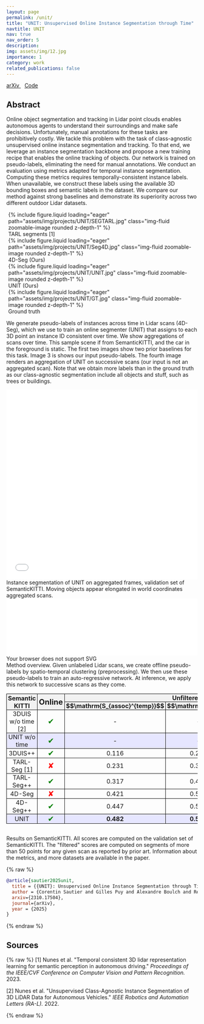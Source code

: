```yaml
---
layout: page
permalink: /unit/
title: "UNIT: Unsupervised Online Instance Segmentation through Time"
navtitle: UNIT
nav: true
nav_order: 5
description: 
img: assets/img/12.jpg
importance: 1
category: work
related_publications: false
---
```


<style>
        .container {
            max-width: 1000px;
        }
</style>
<div class="links">
    <div class="publication-links">
        <span class="link-block"> 
            <a href="https://arxiv.org/abs/2409.07887" class="external-link button is-normal is-rounded is-dark" style="margin-top:5px;margin-right:10px"> 
                <span class="icon"> <i class="ai ai-arxiv"></i> </span> 
                <span>arXiv</span> 
            </a> 
        </span>
        <!-- <span class="link-block"> 
            <a href="TODO" class="external-link button is-normal is-rounded is-dark" style="margin-top:5px;margin-right:10px"> 
                <span class="icon"> 
                    <i class="fab fa-youtube"></i>
                </span> 
                <span>Video</span> 
            </a> 
        </span>  -->
        <span class="link-block"> 
            <a href="https://github.com/valeoai/UNIT" class="external-link button is-normal is-rounded is-dark" style="margin-top:5px"> 
                <span class="icon"> 
                    <i class="fab fa-github"></i>
                </span> 
                <span>Code</span> 
            </a>
        </span>
    </div>
</div>

## Abstract

Online object segmentation and tracking in Lidar point clouds enables autonomous agents to understand their surroundings and make safe decisions. Unfortunately, manual annotations for these tasks are prohibitively costly. We tackle this problem with the task of class-agnostic unsupervised online instance segmentation and tracking.
To that end, we leverage an instance segmentation backbone and propose a new training recipe that enables the online tracking of objects. Our network is trained on pseudo-labels, eliminating the need for manual annotations. We conduct an evaluation using metrics adapted for temporal instance segmentation. Computing these metrics requires temporally-consistent instance labels. When unavailable, we construct these labels using the available 3D bounding boxes and semantic labels in the dataset. We compare our method against strong baselines and demonstrate its superiority across two different outdoor Lidar datasets.

<div class="row">
    <div class="col-sm mt-3 mt-md-0" style="padding-right: 5px;padding-left: 5px;">
        {% include figure.liquid loading="eager" path="assets/img/projects/UNIT/SEGTARL.jpg" class="img-fluid zoomable-image rounded z-depth-1" %}
        <div class="caption">
            TARL segments [1]
        </div>
    </div>
    <div class="col-sm mt-3 mt-md-0" style="padding-right: 5px;padding-left: 5px;">
        {% include figure.liquid loading="eager" path="assets/img/projects/UNIT/Seg4D.jpg" class="img-fluid zoomable-image rounded z-depth-1" %}
        <div class="caption">
            4D-Seg (Ours)
        </div>
    </div>    <div class="col-sm mt-3 mt-md-0" style="padding-right: 5px;padding-left: 5px;">
        {% include figure.liquid loading="eager" path="assets/img/projects/UNIT/UNIT.jpg" class="img-fluid zoomable-image rounded z-depth-1" %}
        <div class="caption">
            UNIT (Ours)
        </div>
    </div>
    <div class="col-sm mt-3 mt-md-0" style="padding-right: 5px;padding-left: 5px;">
        {% include figure.liquid loading="eager" path="assets/img/projects/UNIT/GT.jpg" class="img-fluid zoomable-image rounded z-depth-1" %}
        <div class="caption">
            Ground truth
        </div>
    </div>
</div>

We generate pseudo-labels of instances across time in Lidar scans (4D-Seg), which we use to train an online segmenter (UNIT) that assigns to each 3D point an instance ID consistent over time. We show aggregations of scans over time. This sample scene if from SemanticKITTI, and the car in the foreground is static. The first two images show two prior baselines for this task. Image 3 is shows our input pseudo-labels. The fourth image renders an aggregation of UNIT on successive scans (our input is not an aggregated scan). Note that we obtain more labels than in the ground truth as our class-agnostic segmentation include all objects and stuff, such as trees or buildings.


<div class="rendering">
    <iframe src="/assets/potree/rendering.html?data-path=./pointclouds/rendering2/cloud.js" width="100%" height=500px frameborder="0"></iframe>
    <div class="caption">
        Instance segmentation of UNIT on aggregated frames, validation set of SemanticKITTI. Moving objects appear elongated in world coordinates aggregated scans.
    </div>
</div>

<object type="image/svg+xml" data="/assets/img/projects/UNIT/method_overview_nolatex.svg" width="100%">
<iframe src="/assets/img/projects/UNIT/method_overview_nolatex.svg" width="100%" frameborder="0"></iframe>
    Your browser does not support SVG
</object>
<div class="caption">
    Method overview. Given unlabeled Lidar scans, we create offline pseudo-labels by spatio-temporal clustering (preprocessing). We then use these pseudo-labels to train an auto-regressive network. At inference, we apply this network to successive scans as they come.
</div>

<style>
        table {
            border-collapse: collapse;
            width: 100%;
        }
        table th, table td {
            border: 1px solid black;
            padding: 8px;
            text-align: center;
            padding: 0 0.2em 0 0.2em;
        }
        th {
            background-color: #f2f2f2;
        }
        .table-dark th{
            background-color: #252525
        } 
        .online-column {
            width: 50px; /* Set the desired width */
            border-left: none;
            border-right: none;
            font-size: 20px;
        }
        .checkmark {
            color: green;
        }
        .crossmark {
            color: red;
        }
        .highlightrow {
            background-color: #e6e6ff;
        }
        .table-dark .highlightrow{
            background-color: #1c1c30
        }
        mjx-container[display="true"] {
            margin: .5em 0 ! important
        }
</style>
<table>
    <thead>
        <tr>
            <th rowspan="2">Semantic KITTI</th>
            <th class="online-column" rowspan="2">Online</th>
            <th colspan="3">Unfiltered</th>
            <th colspan="2">Filtered</th>
        </tr>
        <tr>
            <th>$$\mathrm{S_{assoc}^{temp}}$$</th>
            <th>$$\mathrm{IoU^*}$$</th>
            <th>$$\mathrm{S_{assoc}}$$</th>
            <th>$$\mathrm{S_{assoc}^{temp}}$$</th>
            <th>$$\mathrm{S_{assoc}}$$</th>
        </tr>
    </thead>
    <tbody>
        <tr>
            <td>3DUIS w/o time [2]</td>
            <td class="online-column checkmark">✔</td>
            <td>-</td>
            <td>-</td>
            <td>0.550</td>
            <td>-</td>
            <td>0.768</td>
        </tr>
        <tr class="highlightrow">
            <td>UNIT w/o time</td>
            <td class="online-column checkmark">✔</td>
            <td>-</td>
            <td>-</td>
            <td><strong>0.715</strong></td>
            <td>-</td>
            <td><strong>0.811</strong></td>
        </tr>
        <tr>
            <td>3DUIS++</td>
            <td class="online-column checkmark">✔</td>
            <td>0.116</td>
            <td>0.214</td>
            <td>0.550</td>
            <td>0.148</td>
            <td>0.769</td>
        </tr>
        <tr>
            <td>TARL-Seg [1]</td>
            <td class="online-column crossmark">✘</td>
            <td>0.231</td>
            <td>0.353</td>
            <td>0.668</td>
            <td>0.264</td>
            <td>0.735</td>
        </tr>
        <tr>
            <td>TARL-Seg++</td>
            <td class="online-column checkmark">✔</td>
            <td>0.317</td>
            <td>0.446</td>
            <td>0.617</td>
            <td>0.370</td>
            <td>0.678</td>
        </tr>
        <tr>
            <td>4D-Seg</td>
            <td class="online-column crossmark">✘</td>
            <td>0.421</td>
            <td>0.529</td>
            <td>0.667</td>
            <td>0.486</td>
            <td>0.784</td>
        </tr>
        <tr>
            <td>4D-Seg++</td>
            <td class="online-column checkmark">✔</td>
            <td>0.447</td>
            <td>0.513</td>
            <td>0.647</td>
            <td>0.512</td>
            <td>0.762</td>
        </tr>
        <tr class="highlightrow">
            <td>UNIT</td>
            <td class="online-column checkmark">✔</td>
            <td><strong>0.482</strong></td>
            <td><strong>0.568</strong></td>
            <td>0.696</td>
            <td><strong>0.563</strong></td>
            <td>0.790</td>
        </tr>
    </tbody>
</table>
<div class="caption" style="padding-top: 1em">
    Results on SemanticKITTI. All scores are computed on the validation set of SemanticKITTI. The "filtered" scores are computed on segments of more than 50 points for any given scan as reported by prior art. Information about the metrics, and more datasets are available in the paper.
</div>


{% raw %}

```bibtex
@article{sautier2025unit,
  title = {{UNIT}: Unsupervised Online Instance Segmentation through Time},
  author = {Corentin Sautier and Gilles Puy and Alexandre Boulch and Renaud Marlet and Vincent Lepetit},
  arxiv={2310.17504},
  journal={arXiv},
  year = {2025}
}
```
{% endraw %}

## Sources

{% raw %}
[1] Nunes et al. "Temporal consistent 3D lidar representation learning for semantic perception in autonomous driving." <i>Proceedings of the IEEE/CVF Conference on Computer Vision and Pattern Recognition.</i> 2023.

[2] Nunes et al. "Unsupervised Class-Agnostic Instance Segmentation of 3D LiDAR Data for Autonomous Vehicles." <i>IEEE Robotics and Automation Letters (RA-L).</i> 2022.

{% endraw %}
